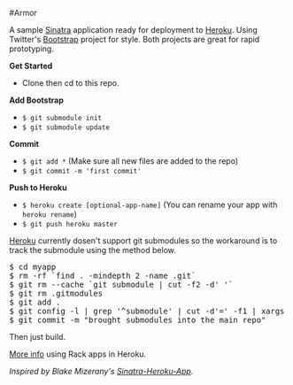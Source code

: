 #Armor

A sample [Sinatra](http://www.sinatrarb.com/) application ready for deployment to [Heroku](http://heroku.com). Using Twitter's [Bootstrap](http://twitter.github.com/bootstrap/) project for style. Both projects are great for rapid prototyping.

**Get Started**

* Clone then cd to this repo.

**Add Bootstrap**

* `$ git submodule init`
* `$ git submodule update`

**Commit**

* `$ git add *` (Make sure all new files are added to the repo)
* `$ git commit -m 'first commit'`

**Push to Heroku**

* `$ heroku create [optional-app-name]` (You can rename your app with `heroku rename`)
* `$ git push heroku master`

[Heroku](http://devcenter.heroku.com/articles/git-submodules) currently dosen't support git submodules so the workaround is to track the submodule using the method below.

<pre class="CodeRay" lang="term"><span class="c">$</span><span class="fu"> cd myapp
</span><span class="c">$</span><span class="fu"> rm -rf `find . -mindepth 2 -name .git`
</span><span class="c">$</span><span class="fu"> git rm --cache `git submodule | cut -f2 -d' '`
</span><span class="c">$</span><span class="fu"> git rm .gitmodules
</span><span class="c">$</span><span class="fu"> git add .
</span><span class="c">$</span><span class="fu"> git config -l | grep '^submodule' | cut -d'=' -f1 | xargs -n1 git config --unset-all
</span><span class="c">$</span><span class="fu"> git commit -m "brought submodules into the main repo"
</span></pre>

Then just build.

[More info](http://devcenter.heroku.com/articles/rack) using Rack apps in Heroku.

*Inspired by Blake Mizerany's [Sinatra-Heroku-App](https://github.com/bmizerany/heroku-sinatra-app).*
